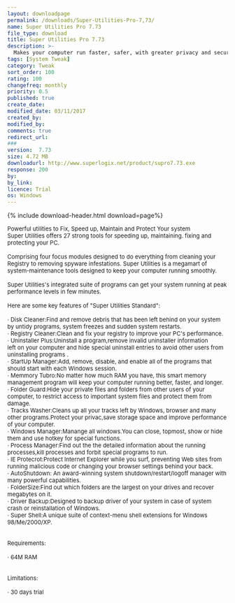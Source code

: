 ```yaml
---
layout: downloadpage
permalink: /downloads/Super-Utilities-Pro-7,73/
name: Super Utilities Pro 7.73
file_type: download
title: Super Utilities Pro 7.73
description: >-
  Makes your computer run faster, safer, with greater privacy and security
tags: [System Tweak]
category: Tweak
sort_order: 100
rating: 100
changefreq: monthly
priority: 0.5
published: true
create_date: 
modified_date: 03/11/2017
created_by: 
modified_by: 
comments: true
redirect_url: 
### 
version:  7.73
size: 4.72 MB
downloadurl: http://www.superlogix.net/product/supro7.73.exe
response: 200
by: 
by_link: 
licence: Trial 
os: Windows
---
```


{% include download-header.html download=page%}

<p style="fix-download-text !important">
<p><font size="2">Powerful utilities to Fix, Speed up, Maintain and Protect Your system <br />
Super Utilities offers 27 strong tools for speeding up, maintaining. fixing and protecting your PC. <br />
<br />
Comprising four focus modules designed to do everything from cleaning your Registry to removing spyware infestations. Super Utilities is a megamart of system-maintenance tools designed to keep your computer running smoothly. <br />
<br />
Super Utilities's integrated suite of programs can get your system running at peak performance levels in few minutes. <br />
<br />
Here are some key features of "Super Utilities Standard": <br />
<br />
· Disk Cleaner:Find and remove debris that has been left behind on your system by untidy programs, system freezes and sudden system restarts. <br />
· Registry Cleaner:Clean and fix your registry to improve your PC's performance. <br />
· Uninstaller Plus:Uninstall a program,remove invalid uninstaller information <br />
left on your computer and hide special uninstall entries to avoid other users from uninstalling programs . <br />
· StartUp Manager:Add, remove, disable, and enable all of the programs that should start with each Windows session. <br />
· Memmory Tubro:No matter how much RAM you have, this smart memory management program will keep your computer running better, faster, and longer. <br />
· Folder Guard:Hide your private files and folders from other users of your computer, to restrict access to important system files and protect them from damage. <br />
· Tracks Washer:Cleans up all your tracks left by Windows, browser and many other programs.Protect your privac,save storage space and improve performance of your computer. <br />
· Windows Manager:Manange all windows.You can close, topmost, show or hide them and use hotkey for special functions. <br />
· Process Manager:Find out the the detailed information about the running processes,kill processes and forbit special programs to run. <br />
· IE Protecrot:Protect Internet Explorer while you surf, preventing Web sites from running malicious code or changing your browser settings behind your back. <br />
· AutoShutdown: An award-winning system shutdown/restart/logoff manager with many powerful capabilities. <br />
· FolderSize:Find out which folders are the largest on your drives and recover megabytes on it. <br />
· Driver Backup:Designed to backup driver of your system in case of system crash or reinstallation of Windows. <br />
· Super Shell:A unique suite of context-menu shell extensions for Windows 98/Me/2000/XP. <br />
<br />
<br />
Requirements: <br />
<br />
· 64M RAM <br />
<br />
<br />
Limitations: <br />
<br />
· 30 days trial</font></p></p>
